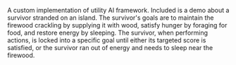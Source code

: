 A custom implementation of utility AI framework. Included is a demo about a survivor stranded on an island. The survivor's goals are to maintain the firewood crackling by supplying it with wood, satisfy hunger by foraging for food, and restore energy by sleeping. The survivor, when performing actions, is locked into a specific goal until either its targeted score is satisfied, or the survivor ran out of energy and needs to sleep near the firewood.

